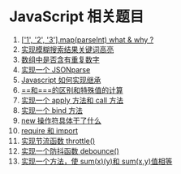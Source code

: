 # JavaScript 相关题目

1. [['1', '2', '3'].map(parseInt) what & why ?](https://github.com/kaisa911/DailyInterviewQuestion/blob/master/Answer/JavaScript/map和parseInt的题.md)
2. [实现模糊搜索结果关键词高亮](https://github.com/kaisa911/DailyInterviewQuestion/blob/master/Answer/JavaScript/实现模糊搜索结果关键词高亮.md)
3. [数组中是否含有重复数字](https://github.com/kaisa911/DailyInterviewQuestion/blob/master/Answer/JavaScript/ContainsDuplicate.md)
4. [实现一个 JSONparse](https://github.com/kaisa911/DailyInterviewQuestion/blob/master/Answer/JavaScript/实现一个JSONparse.md)
5. [Javascript 如何实现继承](https://github.com/kaisa911/DailyInterviewQuestion/blob/master/Answer/JavaScript/Javascript如何实现继承.md)
6. [==和===的区别和特殊值的计算](https://github.com/kaisa911/DailyInterviewQuestion/blob/master/Answer/JavaScript/==和===的区别和特殊值的计算.md)
7. [实现一个 apply 方法和 call 方法](https://github.com/kaisa911/DailyInterviewQuestion/blob/master/Answer/JavaScript/实现一个apply方法和call方法.md)
8. [实现一个 bind 方法](https://github.com/kaisa911/DailyInterviewQuestion/blob/master/Answer/JavaScript/实现一个bind方法.md)
9. [new 操作符具体干了什么](https://github.com/kaisa911/DailyInterviewQuestion/blob/master/Answer/JavaScript/new操作符具体干了什么.md)
10. [require 和 import](https://github.com/kaisa911/DailyInterviewQuestion/blob/master/Answer/JavaScript/require和import.md)
11. [实现节流函数 throttle()](<https://github.com/kaisa911/DailyInterviewQuestion/blob/master/Answer/JavaScript/实现节流函数throttle().md>)
12. [实现一个防抖函数 debounce()](<https://github.com/kaisa911/DailyInterviewQuestion/blob/master/Answer/JavaScript/实现一个防抖函数debounce().md>)
13. [实现一个方法，使 sum(x)(y)和 sum(x,y)值相等](<https://github.com/kaisa911/DailyInterviewQuestion/blob/master/Answer/JavaScript/sum(x)(y)和sum(x,y).md>)
